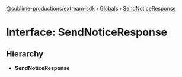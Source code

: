 [@sublime-productions/extream-sdk](../README.md) › [Globals](../globals.md) › [SendNoticeResponse](sendnoticeresponse.md)

# Interface: SendNoticeResponse

## Hierarchy

* **SendNoticeResponse**

